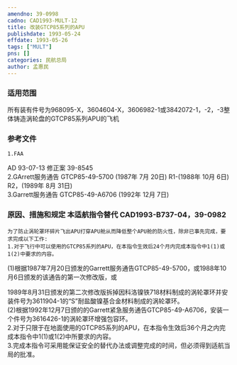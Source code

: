 ```yaml
---
amendno: 39-0998  
cadno: CAD1993-MULT-12  
title: 改装GTCP85系列的APU  
publishdate: 1993-05-24  
effdate: 1993-05-26  
tags: ["MULT"]  
pns: []  
categories: 民航总局  
author: 孟惠民  
---
```

  
### 适用范围  
所有装有件号为968095-X，3604604-X，3606982-1或3842072-1，-2，-3整体铸造涡轮盘的GTCP85系列APU的飞机  
  
<!--more-->  
### 参考文件  
    1.FAA  
AD 93-07-13 修正案 39-8545  
2.GArrett服务通告 GTCP85-49-5700 (1987年 7月 20日) R1-(1988年 10月 6日)                R2，(1989年 8月 31日)  
3.Garrett服务通告 GTCP85-49-A6706 (1992年 12月 7日)  
  
### 原因、措施和规定 本适航指令替代 CAD1993-B737-04，39-0982  
    为了防止涡轮罩环碎片飞出APU打穿APU舱从而降低整个APU舱的防火性，除非已事先完成，要求完成以下工作:  
    1.对于飞行中可以使用的GTCP85系列的APU，在本指令生效后24个月内完成本指令中1(1)或1(2)中要求的内容。  
(1)根据1987年7月20日颁发的Garrett服务通告GTCP85-49-5700，或1988年10月6日颁发的该通告的第一次修改版，或  
      
1989年8月31日颁发的第二次修改版拆掉因科洛镍铁718材料制成的涡轮罩环并安装件号为3611904-1的“S”耐盐酸镍基合金材料制成的涡轮罩环。  
(2)根据1992年12月7日颁的的Garrett紧急服务通告GTCP85-49-A6706，安装一个件号为3616426-1的涡轮罩环增强包容环。  
    2.对于只限于在地面使用的GTCP85系列的APU，在本指令生效后36个月之内完成本指令中1(1)或1(2)中所要求的内容。  
    3.完成本指令可采用能保证安全的替代办法或调整完成的时间，但必须得到适航当局的批准。  
  
